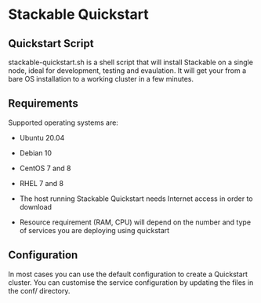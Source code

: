 # Stackable Quickstart

## Quickstart Script
stackable-quickstart.sh is a shell script that will install Stackable on a single node, ideal for development, testing and evaulation. It will get your from a bare OS installation to a working cluster in a few minutes.


## Requirements
Supported operating systems are:
- Ubuntu 20.04
- Debian 10
- CentOS 7 and 8
- RHEL 7 and 8

- The host running Stackable Quickstart needs Internet access in order to download 
- Resource requirement (RAM, CPU) will depend on the number and type of services you are deploying using quickstart

## Configuration
In most cases you can use the default configuration to create a Quickstart cluster. You can customise the service configuration by updating the files in the conf/ directory.